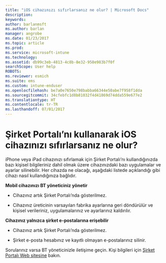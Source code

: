 ```yaml
---
title: "iOS cihazınızı sıfırlarsanız ne olur? | Microsoft Docs"
description: 
keywords: 
author: barlanmsft
ms.author: barlan
manager: angrobe
ms.date: 01/23/2017
ms.topic: article
ms.prod: 
ms.service: microsoft-intune
ms.technology: 
ms.assetid: db99c3eb-4813-4c8b-8e32-958e983b7f0f
searchScope: User help
ROBOTS: 
ms.reviewer: esmich
ms.suite: ems
ms.custom: intune-enduser
ms.openlocfilehash: be7a0e7650e798babba66344e50abe7f958f1dda
ms.sourcegitcommit: 34cfebfc1d8b81032f4d41869d74dda559e677e2
ms.translationtype: HT
ms.contentlocale: tr-TR
ms.lasthandoff: 07/01/2017
---
```

# <a name="what-happens-if-you-reset-your-ios-device-using-the-company-portal"></a>Şirket Portalı’nı kullanarak iOS cihazınızı sıfırlarsanız ne olur?

iPhone veya iPad cihazınızı sıfırlamak için Şirket Portalı’nı kullandığınızda bazı kişisel bilgileriniz dahil olmak üzere cihazınızdaki bazı uygulamalar ve ayarlar silinebilir. Her cihazda ne olacağı, aşağıdaki listede açıklandığı gibi cihazı nasıl kullandığınıza bağlıdır.

**Mobil cihazınızı BT yöneticiniz yönetir**

-   Cihazınız artık Şirket Portalı’nda gösterilmez.

-   Cihazınız üreticinin varsayılan fabrika ayarlarına geri döndürülür ve kişisel verileriniz, uygulamalarınız ve ayarlarınız kaldırılır.

**Cihazınız yalnızca şirket e-postalarına erişebilir**

-   Cihazınız artık Şirket Portalı’nda gösterilmez.

-   Şirket e-posta hesabınız ve kayıtlı olmayan e-postalarınız silinir.

Sorularınız varsa BT yöneticinizle iletişime geçin. Kişi bilgileri için [Şirket Portalı Web sitesine](http://portal.manage.microsoft.com) bakın.
